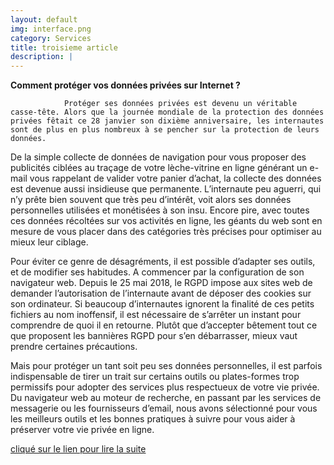 ```yaml
---
layout: default
img: interface.png
category: Services
title: troisieme article
description: |
---
```

 
**Comment protéger vos données privées sur Internet ?**
		
		
		
				Protéger ses données privées est devenu un véritable casse-tête. Alors que la journée mondiale de la protection des données privées fêtait ce 28 janvier son dixième anniversaire, les internautes sont de plus en plus nombreux à se pencher sur la protection de leurs données.

De la simple collecte de données de navigation pour vous proposer des publicités ciblées au traçage de votre lèche-vitrine en ligne générant un e-mail vous rappelant de valider votre panier d’achat, la collecte des données est devenue aussi insidieuse que permanente. L’internaute peu aguerri, qui n’y prête bien souvent que très peu d’intérêt, voit alors ses données personnelles utilisées et monétisées à son insu. Encore pire, avec toutes ces données récoltées sur vos activités en ligne, les géants du web sont en mesure de vous placer dans des catégories très précises pour optimiser au mieux leur ciblage.

Pour éviter ce genre de désagréments, il est possible d’adapter ses outils, et de modifier ses habitudes. A commencer par la configuration de son navigateur web. Depuis le 25 mai 2018, le RGPD impose aux sites web de demander l’autorisation de l’internaute avant de déposer des cookies sur son ordinateur. Si beaucoup d’internautes ignorent la finalité de ces petits fichiers au nom inoffensif, il est nécessaire de s’arrêter un instant pour comprendre de quoi il en retourne. Plutôt que d’accepter bêtement tout ce que proposent les bannières RGPD pour s’en débarrasser, mieux vaut prendre certaines précautions.

Mais pour protéger un tant soit peu ses données personnelles, il est parfois indispensable de tirer un trait sur certains outils ou plates-formes trop permissifs pour adopter des services plus respectueux de votre vie privée. Du navigateur web au moteur de recherche, en passant par les services de messagerie ou les fournisseurs d’email, nous avons sélectionné pour vous les meilleurs outils et les bonnes pratiques à suivre pour vous aider à préserver votre vie privée en ligne.


[cliqué sur le lien pour lire la suite ](https://www.01net.com/astuces/comment-proteger-vos-donnees-privees-sur-internet-1622656.html)
